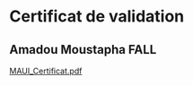 # Certificat de validation
## Amadou Moustapha FALL

[MAUI_Certificat.pdf](https://github.com/moustaphafal/MAUI_Projet_final/files/10241393/MAUI_Certificat.pdf)
